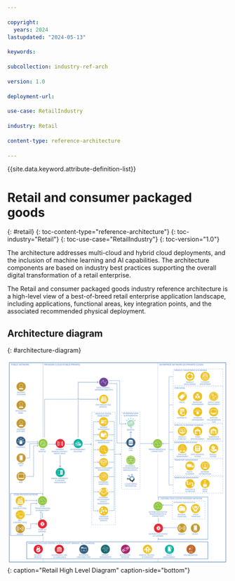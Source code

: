```yaml
---

copyright:
  years: 2024
lastupdated: "2024-05-13"

keywords: 

subcollection: industry-ref-arch

version: 1.0

deployment-url: 

use-case: RetailIndustry

industry: Retail

content-type: reference-architecture

---
```


{{site.data.keyword.attribute-definition-list}}

# Retail and consumer packaged goods
{: #retail}
{: toc-content-type="reference-architecture"}
{: toc-industry="Retail"}
{: toc-use-case="RetailIndustry"}
{: toc-version="1.0"}

The architecture addresses multi-cloud and hybrid cloud deployments, and the inclusion of machine learning and AI capabilities. The architecture components are based on industry best practices supporting the overall digital transformation of a retail enterprise.

The Retail and consumer packaged goods industry reference architecture is a high-level view of a best-of-breed retail enterprise application landscape, including applications, functional areas, key integration points, and the associated recommended physical deployment.


## Architecture diagram
{: #architecture-diagram}

![High Level Diagram.](../images/retail-ref-architecture.svg "Retail High Level Diagram"){: caption="Retail High Level Diagram" caption-side="bottom"}
